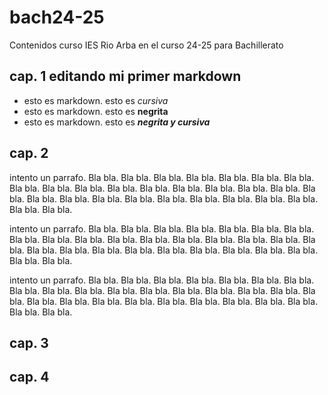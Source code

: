 # bach24-25
Contenidos curso IES Rio Arba en el curso 24-25 para Bachillerato 
## cap. 1 editando mi primer markdown

- esto es markdown. esto es *cursiva* 
- esto es markdown. esto es **negrita** 
- esto es markdown. esto es ***negrita y cursiva*** 

## cap. 2
intento un parrafo. Bla bla. Bla bla. Bla bla. Bla bla. Bla bla. Bla bla. Bla bla. Bla bla. Bla bla. Bla bla. Bla bla. Bla bla. Bla bla. Bla bla. Bla bla. Bla bla. Bla bla. Bla bla. Bla bla. Bla bla. Bla bla. Bla bla. Bla bla. Bla bla. Bla bla. Bla bla. Bla bla. Bla bla. 

intento un parrafo. Bla bla. Bla bla. Bla bla. Bla bla. Bla bla. Bla bla. Bla bla. Bla bla. Bla bla. Bla bla. Bla bla. Bla bla. Bla bla. Bla bla. Bla bla. Bla bla. Bla bla. Bla bla. Bla bla. Bla bla. Bla bla. Bla bla. Bla bla. Bla bla. Bla bla. Bla bla. Bla bla. Bla bla. 

intento un parrafo. Bla bla. Bla bla. Bla bla. Bla bla. Bla bla. Bla bla. Bla bla. Bla bla. Bla bla. Bla bla. Bla bla. Bla bla. Bla bla. Bla bla. Bla bla. Bla bla. Bla bla. Bla bla. Bla bla. Bla bla. Bla bla. Bla bla. Bla bla. Bla bla. Bla bla. Bla bla. Bla bla. Bla bla. 



## cap. 3
## cap. 4
